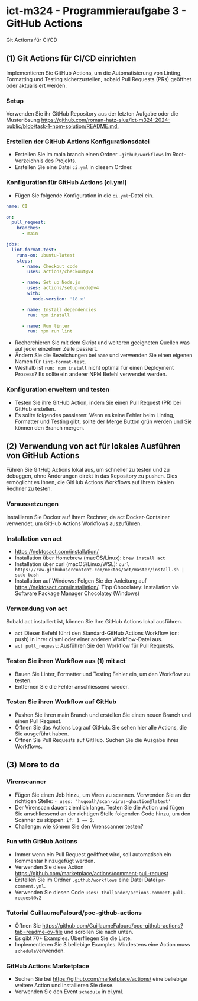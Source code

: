 # ict-m324 - Programmieraufgabe 3 - GitHub Actions

Git Actions für CI/CD

## (1) Git Actions für CI/CD einrichten

Implementieren Sie GitHub Actions, um die Automatisierung von Linting, Formatting und Testing sicherzustellen, sobald Pull Requests (PRs) geöffnet oder aktualisiert werden.

### Setup

Verwenden Sie ihr GitHub Repository aus der letzten Aufgabe oder die Musterlösung [https://github.com/roman-hatz-sluz/ict-m324-2024-public/blob/task-1-npm-solution/README.md. ](https://github.com/roman-hatz-sluz/ict-m324-2024-public/tree/task-1-npm-solution)

### Erstellen der GitHub Actions Konfigurationsdatei

- Erstellen Sie im main branch einen Ordner `.github/workflows` im Root-Verzeichnis des Projekts.
- Erstellen Sie eine Datei `ci.yml` in diesem Ordner.

### Konfiguration für GitHub Actions (ci.yml)

- Fügen Sie folgende Konfiguration in die `ci.yml`-Datei ein.

```yaml
name: CI

on:
  pull_request:
    branches:
      - main

jobs:
  lint-format-test:
    runs-on: ubuntu-latest
    steps:
      - name: Checkout code
        uses: actions/checkout@v4

      - name: Set up Node.js
        uses: actions/setup-node@v4
        with:
          node-version: '18.x'

      - name: Install dependencies
        run: npm install

      - name: Run linter
        run: npm run lint
```

- Recherchieren Sie mit dem Skript und weiteren geeigneten Quellen was auf jeder einzelnen Zeile passiert.
- Ändern Sie die Bezeichungen bei `name` und verwenden Sie einen eigenen Namen für `lint-format-test`.
- Weshalb ist `run: npm install` nicht optimal für einen Deployment Prozess? Es sollte ein anderer NPM Befehl verwendet werden.

### Konfiguration erweitern und testen

- Testen Sie ihre GitHub Action, indem Sie einen Pull Request (PR) bei GitHub erstellen.
- Es sollte folgendes passieren: Wenn es keine Fehler beim Linting, Formatter und Testing gibt, sollte der Merge Button grün werden und Sie können den Branch mergen.

## (2) Verwendung von act für lokales Ausführen von GitHub Actions

Führen Sie GitHub Actions lokal aus, um schneller zu testen und zu debuggen, ohne Änderungen direkt in das Repository zu pushen. Dies ermöglicht es Ihnen, die GitHub Actions Workflows auf Ihrem lokalen Rechner zu testen.

### Voraussetzungen

Installieren Sie Docker auf Ihrem Rechner, da act Docker-Container verwendet, um GitHub Actions Workflows auszuführen.

### Installation von act

- https://nektosact.com/installation/
- Installation über Homebrew (macOS/Linux): `brew install act`
- Installation über curl (macOS/Linux/WSL): `curl https://raw.githubusercontent.com/nektos/act/master/install.sh | sudo bash`
- Installation auf Windows: Folgen Sie der Anleitung auf https://nektosact.com/installation/. Tipp Chocolatey: Installation via Software Package Manager Chocolatey (Windows)

### Verwendung von act

Sobald act installiert ist, können Sie Ihre GitHub Actions lokal ausführen.

- `act`
  Dieser Befehl führt den Standard-GitHub Actions Workflow (on: push) in Ihrer ci.yml oder einer anderen Workflow-Datei aus.
- `act pull_request`: Ausführen Sie den Workflow für Pull Requests.

### Testen Sie ihren Workflow aus (1) mit act 

- Bauen Sie Linter, Formatter und Testing Fehler ein, um den Workflow zu testen.
- Entfernen Sie die Fehler anschliessend wieder.

### Testen Sie ihren Workflow auf GitHub 

- Pushen Sie ihren main Branch und erstellen Sie einen neuen Branch und einen Pull Request.
- Öffnen Sie das Actions Log auf GitHub. Sie sehen hier alle Actions, die Sie ausgeführt haben.
- Öffnen Sie Pull Requests auf GitHub. Suchen Sie die Ausgabe ihres Workflows.

## (3) More to do

### Virenscanner

- Fügen Sie einen Job hinzu, um Viren zu scannen. Verwenden Sie an der richtigen Stelle: `- uses: 'hugoalh/scan-virus-ghaction@latest'`
- Der Virenscan dauert ziemlich lange. Testen Sie die Action und fügen Sie anschliessend an der richtigen Stelle folgenden Code hinzu, um den Scanner zu skippen: `if: 1 == 2`.
- Challenge: wie können Sie den Virenscanner testen?

### Fun with GitHub Actions

- Immer wenn ein Pull Request geöffnet wird, soll automatisch ein Kommentar hinzugefügt werden.
- Verwenden Sie diese Action https://github.com/marketplace/actions/comment-pull-request
- Erstellen Sie im Ordner `.github/workflows` eine Datei Datei `pr-comment.yml`.
- Verwenden Sie diesen Code `uses: thollander/actions-comment-pull-request@v2`

### Tutorial GuillaumeFalourd/poc-github-actions

- Öffnen Sie https://github.com/GuillaumeFalourd/poc-github-actions?tab=readme-ov-file und scrollen Sie nach unten.
- Es gibt 70+ Examples. Überfliegen Sie die Liste.
- Implementieren Sie 3 beliebige Examples. Mindestens eine Action muss `schedule`verwenden.

### GitHub Actions Marketplace

- Suchen Sie bei https://github.com/marketplace/actions/ eine beliebige weitere Action und installieren Sie diese.
- Verwenden Sie den Event `schedule` in ci.yml.
